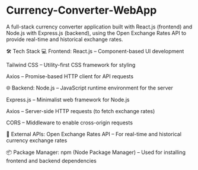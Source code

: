 # Currency-Converter-WebApp
A full-stack currency converter application built with React.js (frontend) and Node.js with Express.js (backend), using the Open Exchange Rates API to provide real-time and historical exchange rates.

🛠️ Tech Stack 
💻 Frontend:
React.js – Component-based UI development

Tailwind CSS – Utility-first CSS framework for styling

Axios – Promise-based HTTP client for API requests

🌐 Backend:
Node.js – JavaScript runtime environment for the server

Express.js – Minimalist web framework for Node.js

Axios – Server-side HTTP requests (to fetch exchange rates)

CORS – Middleware to enable cross-origin requests

🔗 External APIs:
Open Exchange Rates API – For real-time and historical currency exchange rates

📦 Package Manager:
npm (Node Package Manager) – Used for installing frontend and backend dependencies

